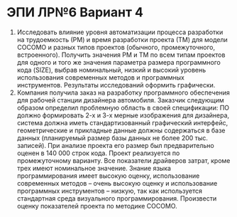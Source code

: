 # ЭПИ ЛР№6 Вариант 4

1. Исследовать влияние уровня автоматизации процесса разработки на 
трудоемкость (РМ) и время разработки проекта (ТМ) для модели
COCOMO и разных типов проектов (обычного, промежуточного, 
встроенного). Получить значения PM и ТМ по всем типам проектов для 
одного и того же значения параметра размера программного кода 
(SIZE), выбрав номинальный, низкий и высокий уровень 
использования современных методов и программных инструментов.
Результаты исследований оформить графически.
2. Компания получила заказ на разработку программного обеспечения 
для рабочей станции дизайнера автомобиля. Заказчик следующим 
образом определил проблемную область в своей спецификации: ПО 
должно формировать 2-х и 3-х мерные изображения для дизайнера, 
система должна иметь стандартизованный графический интерфейс, 
геометрические и прикладные данные должны содержаться в базе 
данных (планируемый размер базы данных не более 200 тыс. записей).
При анализе проекта его размер был предварительно оценен в 140 000 
строк кода. Проект реализуется по промежуточному варианту. Все 
показатели драйверов затрат, кроме трех имеют номинальное значение. 
Знание языка программирования имеет высокую оценку, 
использование современных методов – очень высокую оценку и 
использование программных инструментов – низкую, так как 
используется стандартная среда визуального программирования. 
Произвести оценку показателей проекта по методике СОСОМО.
